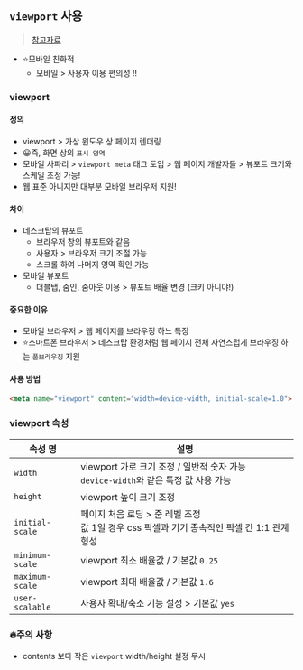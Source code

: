 ## `viewport` 사용
> [참고자료](https://jongmin92.github.io/2017/02/09/HTML/viewport/)
- ⭐모바일 친화적
  - 모바일 > 사용자 이용 편의성 !!
### viewport
#### 정의
- viewport > 가상 윈도우 상 페이지 렌더링
- 😀즉, 화면 상의 `표시 영역`
- 모바일 사파리 > `viewport meta` 태그 도입 > 웹 페이지 개발자들 > 뷰포트 크기와 스케일 조정 가능!
- 웹 표준 아니지만 대부분 모바일 브라우저 지원!
#### 차이
- 데스크탑의 뷰포트
  - 브라우저 창의 뷰포트와 같음
  - 사용자 > 브라우저 크기 조절 가능
  - 스크롤 하여 나머지 영역 확인 가능
- 모바일 뷰포트
  - 더블탭, 줌인, 줌아웃 이용 > 뷰포트 배율 변경 (크키 아니야!)
 #### 중요한 이유
 - 모바일 브라우저 > 웹 페이지를 브라우징 하느 특징
 - ⭐스마트폰 브라우저 > 데스크탑 환경처럼 웹 페이지 전체 자연스럽게 브라우징 하는 `풀브라우징` 지원
#### 사용 방법
```html
<meta name="viewport" content="width=device-width, initial-scale=1.0">
```
### viewport 속성
|속성 명| 설명|
|--|--|
|`width`|viewport 가로 크기 조정 / 일반적 숫자 가능 <br> `device-width`와 같은 특정 값 사용 가능|
|`height`|viewport 높이 크기 조정|
|`initial-scale`|페이지 처음 로딩 > 줌 레벨 조정 <br> 값 1일 경우 css 픽셀과 기기 종속적인 픽셀 간 1:1 관계 형성|
|`minimum-scale`|viewport 최소 배율값 / 기본값 `0.25`|
|`maximum-scale`|viewport 최대 배율값 / 기본값 `1.6`|
|`user-scalable`|사용자 확대/축소 기능 설정 > 기본값 `yes`|

### 🔥주의 사항 
- contents 보다 작은 `viewport` width/height 설정 무시

